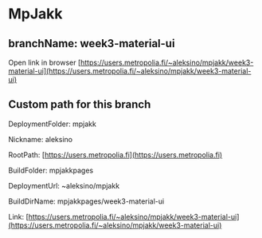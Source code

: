 # MpJakk

## branchName: week3-material-ui

Open link in browser [https://users.metropolia.fi/~aleksino/mpjakk/week3-material-ui](https://users.metropolia.fi/~aleksino/mpjakk/week3-material-ui)

## Custom path for this branch 

DeploymentFolder: mpjakk

Nickname: aleksino

RootPath: [https://users.metropolia.fi](https://users.metropolia.fi)

BuildFolder: mpjakkpages

DeploymentUrl: ~aleksino/mpjakk

BuildDirName: mpjakkpages/week3-material-ui

Link: [https://users.metropolia.fi/~aleksino/mpjakk/week3-material-ui](https://users.metropolia.fi/~aleksino/mpjakk/week3-material-ui)
